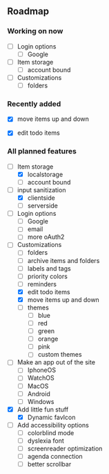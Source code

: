 <!-- ROADMAP -->
## Roadmap
### __Working on now__

- [ ] Login options
    - [ ] Google 

- [ ] Item storage
    - [ ] account bound

- [ ] Customizations
    - [ ] folders
          
### __Recently added__

- [x] move items up and down
- [x] edit todo items
         

### __All planned features__

- [ ] Item storage
    - [x] localstorage
    - [ ] account bound
          
- [ ] input sanitization
    - [x] clientside
    - [ ] serverside
          
- [ ] Login options
    - [ ] Google 
    - [ ] email
    - [ ] more oAuth2
          
- [ ] Customizations
    - [ ] folders
    - [ ] archive items and folders
    - [ ] labels and tags
    - [ ] priority colors
    - [ ] reminders
    - [x] edit todo items
    - [x] move items up and down
    - [ ] themes
        - [ ] blue
        - [ ] red
        - [ ] green
        - [ ] orange
        - [ ] pink
        - [ ] custom themes
              
- [ ] Make an app out of the site
    - [ ] IphoneOS
    - [ ] WatchOS
    - [ ] MacOS
    - [ ] Android
    - [ ] Windows
          
- [x] Add little fun stuff
    - [x] Dynamic favIcon

- [ ] Add accessibility options
    - [ ] colorblind mode
    - [ ] dyslexia font
    - [ ] screenreader optimization
    - [ ] agenda connection
    - [ ] better scrollbar
